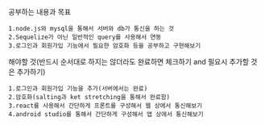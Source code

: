 공부하는 내용과 목표

    1.node.js와 mysql을 통해서 서버와 db가 통신을 하는 것
    2.Sequelize가 아닌 일반적인 query를 사용해서 연동
    3.로그인과 회원가입 기능에서 필요한 암호화 등을 공부하고 구현해보기

해야할 것(반드시 순서대로 하지는 않더라도 완료하면 체크하기 and 필요시 추가할 것은 추가하기)

    1.로그인과 회원가입 기능을 추가(서버에서는 완료)
    2.암호화(salting과 ket stretching을 통해서 완료함)
    3.react를 사용해서 간단하게 프론트를 구성해서 웹 상에서 통신해보기
    4.android studio를 통해서 간단하게 구성해서 앱 상에서 통신해보기